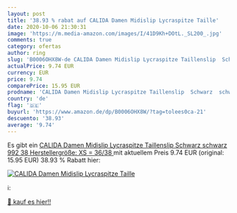 ```yaml
---
layout: post
title: '38.93 % rabat auf CALIDA Damen Midislip Lycraspitze Taille'
date: 2020-10-06 21:30:31
image: 'https://m.media-amazon.com/images/I/41D9Kh+DOtL._SL200_.jpg'
comments: true
category: ofertas
author: ring
slug: 'B0006OHX8W-de CALIDA Damen Midislip Lycraspitze Taillenslip  Schwarz  schwarz 992   38  Herstellergröße: XS = 36/38 '
actualPrice: 9.74 EUR
currency: EUR
price: 9.74
comparePrice: 15.95 EUR
prodname: 'CALIDA Damen Midislip Lycraspitze Taillenslip  Schwarz  schwarz 992   38  Herstellergröße: XS = 36/38 '
country: 'de'
flag: '🇩🇪'
buyurl: 'https://www.amazon.de/dp/B0006OHX8W/?tag=tolees0ca-21'
descuento: '38.93'
average: '9.74'
---
```


Es gibt ein [CALIDA Damen Midislip Lycraspitze Taillenslip  Schwarz  schwarz 992   38  Herstellergröße: XS = 36/38 ](https://www.amazon.de/dp/B0006OHX8W/?tag=tolees0ca-21) mit aktuellem Preis 9.74 EUR (original: 15.95 EUR) 38.93 % Rabatt hier:

[![CALIDA Damen Midislip Lycraspitze Taille](https://m.media-amazon.com/images/I/41D9Kh+DOtL._SL200_.jpg)](https://www.amazon.de/dp/B0006OHX8W/?tag=tolees0ca-21)

ℹ️:


[🛒 kauf es hier!!](https://www.amazon.de/dp/B0006OHX8W/?tag=tolees0ca-21)
